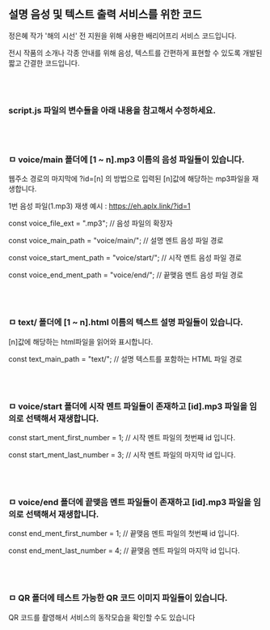 ## 설명 음성 및 텍스트 출력 서비스를 위한 코드

정은혜 작가 '해의 시선' 전 지원을 위해 사용한 배리어프리 서비스 코드입니다.

전시 작품의 소개나 각종 안내를 위해 음성, 텍스트를 간편하게 표현할 수 있도록 개발된 짧고 간결한 코드입니다.

<br><br>
### script.js 파일의 변수들을 아래 내용을 참고해서 수정하세요.
<br><br>
### ㅁ voice/main 폴더에 [1 ~ n].mp3 이름의 음성 파일들이 있습니다.


웹주소 경로의 마지막에 ?id=[n] 의 방법으로 입력된 [n]값에 해당하는 mp3파일을 재생합니다.


1번 음성 파일(1.mp3) 재생 예시 : https://eh.aplx.link/?id=1
 
const voice_file_ext                = ".mp3";               // 음성 파일의 확장자

const voice_main_path               = "voice/main/";        // 설명 멘트 음성 파일 경로

const voice_start_ment_path         = "voice/start/";       // 시작 멘트 음성 파일 경로

const voice_end_ment_path           = "voice/end/";         // 끝맺음 멘트 음성 파일 경로


<br><br>
### ㅁ text/ 폴더에 [1 ~ n].html 이름의 텍스트 설명 파일들이 있습니다.

[n]값에 해당하는 html파일을 읽어와 표시합니다.

const text_main_path                = "text/";              // 설명 텍스트를 포함하는 HTML 파일 경로


<br><br>
### ㅁ voice/start 폴더에 시작 멘트 파일들이 존재하고 [id].mp3 파일을 임의로 선택해서 재생합니다.

const start_ment_first_number       = 1;                    // 시작 멘트 파일의 첫번째 id 입니다.

const start_ment_last_number        = 3;                    // 시작 멘트 파일의 마지막 id 입니다.


<br><br>
### ㅁ voice/end 폴더에 끝맺음 멘트 파일들이 존재하고 [id].mp3 파일을 임의로 선택해서 재생합니다.

const end_ment_first_number         = 1;                    // 끝맺음 멘트 파일의 첫번째 id 입니다.

const end_ment_last_number          = 4;                    // 끝맺음 멘트 파일의 마지막 id 입니다.


<br><br>
### ㅁ QR 폴더에 테스트 가능한 QR 코드 이미지 파일들이 있습니다.

QR 코드를 촬영해서 서비스의 동작모습을 확인할 수도 있습니다
